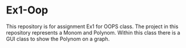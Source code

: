# Ex1-Oop
This repository is for assignment Ex1 for OOPS class. The project in this repository represents a Monom and Polynom.
Within this class there is a GUI  class to show the Polynom on a graph.
